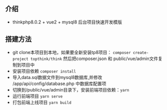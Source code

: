 ## 介绍

* thinkphp8.0.2 + vue2 + mysql8 后台项目快速开发模版

## 搭建方法

* git clone本项目到本地，如果要全新安装tp8项目： `composer create-project topthink/think` 然后把composer.json 和 public/vue/admin文件复制到项目中
* 安装项目依赖 `composer install`
* 导入data.sql数据文件到mysql8数据库,并修改 /app/api/config/database.php 中数据库配置项
* 切换到/public/vue/admin目录下，安装前端项目依赖：`yarn`
* 运行前端项目 `yarn serve`
* 打包前端上线项目 `yarn build`


